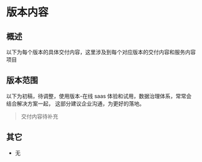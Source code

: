 # 版本内容

## 概述

以下为每个版本的具体交付内容，这里涉及到每个对应版本的交付内容和服务内容项目

## 版本范围

以下为初稿，待调整，使用版本-在线 saas 体验和试用，数据治理体系，常常会结合解决方案一起，
这部分建议企业沟通，为更好的落地。

> 交付内容待补充

<!-- | 序号 | 模块               | 基础/免费版本    | 专业版本           | 旗舰版本(仅限企业) | -->
<!-- | :--: | ------------------ | ---------------- | ------------------ | ------------------ | -->
<!-- | 1-1  | 技术研发体系       | DevOps 技术平台  | DevOps 技术平台    | DevOps 技术平台    | -->
<!-- | 1-2  |                    | 微服务引擎       | 微服务引擎         | 微服务引擎         | -->
<!-- | 1-3  |                    | 代码生成器       | 代码生成器         | 代码生成器         | -->
<!-- | 1-4  |                    | 前端引擎         | 前端引擎           | 前端引擎           | -->
<!-- |      |                    |                  |                    |                    | -->
<!-- | 2-1  | 研发中台体系       | 基础权限服务     | 基础权限服务       | 基础权限服务       | -->
<!-- | 2-2  |                    | 单点登陆认证服务 | 单点登陆认证服务   | 单点登陆认证服务   | -->
<!-- | 2-3  |                    | 分布式存储服务   | 分布式存储服务     | 分布式存储服务     | -->
<!-- | 2-4  |                    | 研发中台管理门户 | 研发中台管理门户   | 研发中台管理门户   | -->
<!-- | 2-5  |                    |                  | 统一通知服务       | 统一通知服务       | -->
<!-- | 2-6  |                    |                  | 网关管理服务       | 网关管理服务       | -->
<!-- | 2-7  |                    |                  | 分布式消息管理服务 | 分布式消息管理服务 | -->
<!-- | 2-8  |                    |                  | 中台能力开放服务   | 业务支付服务       | -->
<!-- | 2-9  |                    |                  |                    | 电子签章打印服务   | -->
<!-- | 2-10 |                    |                  |                    | 中台能力开放服务   | -->
<!-- |      |                    |                  |                    |                    | -->
<!-- | 3-1  | 数据治理体系[按需] |                  |                    | 数据上报服务       | -->
<!-- | 3-2  |                    |                  |                    | 主数据管理服务     | -->
<!-- | 3-3  |                    |                  |                    | 数据开发服务       | -->
<!-- | 3-4  |                    |                  |                    | 数据开放平台服务   | -->
<!-- |      |                    |                  |                    |                    | -->
<!-- | 4-1  | 自动运维体系       |                  |                    | 统一监控集成服务   | -->
<!-- | 4-2  |                    |                  |                    | 自动化操作服务     | -->
<!-- | 4-3  |                    |                  |                    | 监控日志服务       | -->
<!-- |      |                    |                  |                    |                    | -->
<!-- | 5-1  | 落地支撑体系       | 研发文档手册     | 研发文档手册       | 研发文档手册       | -->
<!-- | 5-2  |                    | 平台教学视频     | 平台教学视频       | 平台教学视频       | -->
<!-- | 5-3  |                    | 社区技术支持     | 社区技术支持       | 社区技术支持       | -->
<!-- | 5-4  |                    |                  | 专家支持服务       | 专家支持服务       | -->
<!-- | 5-5  |                    |                  |                    | 个性化支持服务     | -->
<!-- | 5-6  |                    |                  |                    | 解决方案支撑       | -->
<!-- | 5-7  |                    |                  |                    | 数据解决方案       | -->
<!-- |      |                    |                  |                    |                    | -->

<!-- **注意事项** -->

<!-- - 基础版本与免费版本的区别在于是否有源码安装的区别 -->
<!-- - 通用内容服务当前是按需求进行沟通 -->

## 其它

- 无
